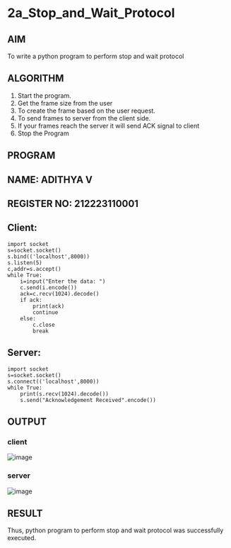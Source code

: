 # 2a_Stop_and_Wait_Protocol
## AIM 
To write a python program to perform stop and wait protocol
## ALGORITHM
1. Start the program.
2. Get the frame size from the user
3. To create the frame based on the user request.
4. To send frames to server from the client side.
5. If your frames reach the server it will send ACK signal to client
6. Stop the Program
## PROGRAM
## NAME: ADITHYA V
## REGISTER NO: 212223110001
## Client:
```
import socket
s=socket.socket()
s.bind(('localhost',8000))
s.listen(5)
c,addr=s.accept()
while True:
    i=input("Enter the data: ")
    c.send(i.encode())
    ack=c.recv(1024).decode()
    if ack:
        print(ack)
        continue
    else:
        c.close
        break
```
## Server:
```
import socket
s=socket.socket()
s.connect(('localhost',8000))
while True:
    print(s.recv(1024).decode())
    s.send("Acknowledgement Received".encode())
```

## OUTPUT

### client
![image](https://github.com/karthik-2106/2a_Stop_and_Wait_Protocol/assets/150319557/3443a3e9-af83-4ac4-a4be-ecca970bb24b)
### server
![image](https://github.com/karthik-2106/2a_Stop_and_Wait_Protocol/assets/150319557/81299281-e802-4c14-a925-580897c7b6dc)

## RESULT
Thus, python program to perform stop and wait protocol was successfully executed.
